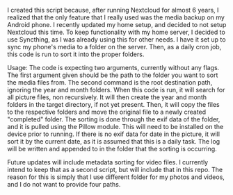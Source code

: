 I created this script because, after running Nextcloud for almost 6 years, I realized that the only feature that I really used was the media backup on my Android phone. I recently updated my home setup, and decided to not setup Nextcloud this time. To keep functionality with my home server, I decided to use Syncthing, as I was already using this for other needs. I have it set up to sync my phone's media to a folder on the server. Then, as a daily cron job, this code is run to sort it into the proper folders.

Usage: The code is expecting two arguments, currently without any flags. The first argument given should be the path to the folder you want to sort the media files from. The second command is the root destination path, ignoring the year and month folders. When this code is run, it will search for all picture files, non recursively. It will then create the year and month folders in the target directory, if not yet present. Then, it will copy the files to the respective folders and move the original file to a newly created "completed" folder. The sorting is done through the exif data of the folder, and it is pulled using the Pillow module. This will need to be installed on the device prior to running. If there is no exif data for date in the picture, it will sort it by the current date, as it is assumed that this is a daily task. The log will be written and appended to in the folder that the sorting is occurring.

Future updates will include metadata sorting for video files. I currently intend to keep that as a second script, but will include that in this repo. The reason for this is simply that I use different folder for my photos and videos, and I do not want to provide four paths.